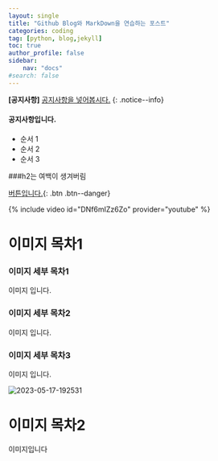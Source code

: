 ```yaml
---
layout: single
title: "Github Blog와 MarkDown을 연습하는 포스트"
categories: coding
tag: [python, blog,jekyll]
toc: true
author_profile: false
sidebar:
    nav: "docs"
#search: false
---
```


**[공지사항]** [공지사항을 넣어봅시다.](https://jeong1nk.github.io/coding/pratice/)
{: .notice--info}
<div class="notice--success">

<h4>공지사항입니다.</h4> 
<ul>
    <li>순서 1</li>
    <li>순서 2</li>
    <li>순서 3</li>
</ul>
</div>

###h2는 여백이 생겨버림


[버튼입니다.](https://google.com){: .btn .btn--danger}

{% include video id="DNf6mIZz6Zo" provider="youtube" %}

# 이미지 목차1

### 이미지 세부 목차1
이미지 입니다.
### 이미지 세부 목차2
이미지 입니다.
### 이미지 세부 목차3
이미지 입니다.


![2023-05-17-192531]({{site.url}}/images/2025-08-17-first/2023-05-17-192531.png)


# 이미지 목차2
이미지입니다
